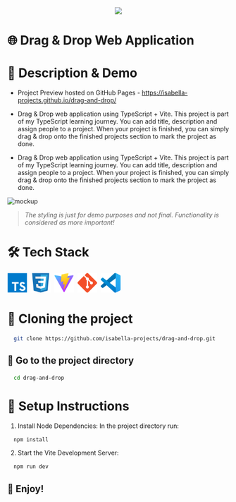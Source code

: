 <div align="center">
    <img src="https://i.imgur.com/YlGrpaq.png" width="800px" height="auto">
</div>

# 🌐 Drag & Drop Web Application

# 📝 Description & Demo

-   Project Preview hosted on GitHub Pages - https://isabella-projects.github.io/drag-and-drop/

-   Drag & Drop web application using TypeScript + Vite. This project is part of my TypeScript learning journey. You can add title, description and assign people to a project. When your project is finished, you can simply drag & drop onto the finished projects section to mark the project as done.

-   Drag & Drop web application using TypeScript + Vite. This project is part of my TypeScript learning journey. You can add title, description and assign people to a project. When your project is finished, you can simply drag & drop onto the finished projects section to mark the project as done.

![mockup](https://github.com/isabella-projects/drag-and-drop/assets/76888305/f0ca1cba-31db-409b-a157-d4423e5fee56)

> _The styling is just for demo purposes and not final. Functionality is considered as more important!_

# 🛠 Tech Stack

<div>
    <img src="https://github.com/devicons/devicon/blob/master/icons/typescript/typescript-original.svg" title="TypeScript" alt="TypeScript" width="45" height="45"/>&nbsp;
    <img src="https://github.com/devicons/devicon/blob/master/icons/css3/css3-original.svg" title="CSS3" alt="CSS3" width="45" height="45"/>&nbsp;
    <img src="https://github.com/devicons/devicon/blob/master/icons/vitejs/vitejs-original.svg" title="ViteJS" alt="ViteJS" width="45" height="45"/>&nbsp;
    <img src="https://github.com/devicons/devicon/blob/master/icons/git/git-original.svg" title="Git" alt="Git" width="45" height="45"/>&nbsp;
    <img src="https://github.com/devicons/devicon/blob/master/icons/vscode/vscode-original.svg" title="VSCode" alt="VSCode" width="45" height="45"/>
</div>

# 🎯 Cloning the project

```bash
  git clone https://github.com/isabella-projects/drag-and-drop.git
```

## 📌 Go to the project directory

```bash
  cd drag-and-drop
```

# 📐 Setup Instructions

1. Install Node Dependencies: In the project directory run:

```bash
  npm install
```

2. Start the Vite Development Server:

```bash
  npm run dev
```

## 🧪 Enjoy!
